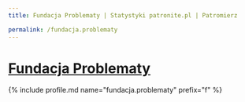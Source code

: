 ```yaml
---
title: Fundacja Problematy | Statystyki patronite.pl | Patromierz

permalink: /fundacja.problematy
---
```


# [Fundacja Problematy](https://patronite.pl/fundacja.problematy)

{% include profile.md name="fundacja.problematy" prefix="f" %}
